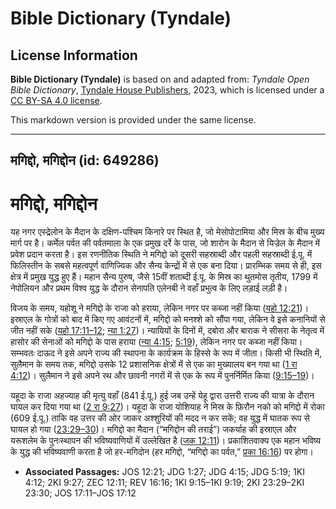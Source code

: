 # Bible Dictionary (Tyndale)

## License Information

**Bible Dictionary (Tyndale)** is based on and adapted from: _Tyndale Open Bible Dictionary_, [Tyndale House Publishers](https://tyndaleopenresources.com/), 2023, which is licensed under a [CC BY-SA 4.0 license](https://creativecommons.org/licenses/by-sa/4.0/legalcode.en).

This markdown version is provided under the same license.



--------------------------------

## मगिद्दो, मगिद्दोन (id: 649286)

मगिद्दो, मगिद्दोन
=================

यह नगर एस्द्रेलोन के मैदान के दक्षिण\-पश्चिम किनारे पर स्थित है, जो मेसोपोटामिया और मिस्र के बीच मुख्य मार्ग पर है। कर्मेल पर्वत की पर्वतमाला के एक प्रमुख दर्रे के पास, जो शारोन के मैदान से यिज्रेल के मैदान में प्रवेश प्रदान करता है। इस रणनीतिक स्थिति ने मगिद्दो को दूसरी सहस्राब्दी और पहली सहस्राब्दी ई.पू. में फिलिस्तीन के सबसे महत्वपूर्ण वाणिज्यिक और सैन्य केन्द्रों में से एक बना दिया। प्रारम्भिक समय से ही, इस क्षेत्र में प्रमुख युद्ध हुए हैं। महान सैन्य पुरुष, जैसे 15वीं शताब्दी ई.पू. के मिस्र का थुतमोस तृतीय, 1799 में नेपोलियन और प्रथम विश्व युद्ध के दौरान सेनापति एलेनबी ने वहाँ प्रभुत्व के लिए लड़ाई लड़ी है।

विजय के समय, यहोशू ने मगिद्दो के राजा को हराया, लेकिन नगर पर कब्जा नहीं किया ([यहो 12:21](https://ref.ly/Josh12:21))। इस्राएल के गोत्रों को बाद में किए गए आवंटनों में, मगिद्दो को मनश्शे को सौंपा गया, लेकिन वे इसे कनानियों से जीत नहीं सके ([यहो 17:11–12](https://ref.ly/Josh17:11-Josh17:12); [न्या 1:27](https://ref.ly/Judg1:27))। न्यायियों के दिनों में, दबोरा और बाराक ने सीसरा के नेतृत्व में हासोर की सेनाओं को मगिद्दो के पास हराया ([न्या 4:15](https://ref.ly/Judg4:15); [5:19](https://ref.ly/Judg5:19)), लेकिन नगर पर कब्जा नहीं किया। सम्भवतः दाऊद ने इसे अपने राज्य की स्थापना के कार्यक्रम के हिस्से के रूप में जीता। किसी भी स्थिति में, सुलैमान के समय तक, मगिद्दो उसके 12 प्रशासनिक क्षेत्रों में से एक का मुख्यालय बन गया था ([1 रा 4:12](https://ref.ly/1Kgs4:12))। सुलैमान ने इसे अपने रथ और छावनी नगरों में से एक के रूप में पुनर्निर्मित किया ([9:15–19](https://ref.ly/1Kgs9:15-1Kgs9:19))।

यहूदा के राजा अहज्याह की मृत्यु वहाँ (841 ई.पू.) हुई जब उन्हें येहू द्वारा उत्तरी राज्य की यात्रा के दौरान घायल कर दिया गया था ([2 रा 9:27](https://ref.ly/2Kgs9:27))। यहूदा के राजा योशियाह ने मिस्र के फ़िरौन नको को मगिद्दो में रोका (609 ई.पू.) ताकि वह उत्तर की ओर जाकर अश्शुरियों की मदद न कर सकें; वह युद्ध में घातक रूप से घायल हो गया ([23:29–30](https://ref.ly/2Kgs23:29-2Kgs23:30))। मगिद्दो का मैदान (“मगिद्दोन की तराई”) जकर्याह की इस्राएल और यरूशलेम के पुनःस्थापन की भविष्यवाणियों में उल्लेखित है ([जक 12:11](https://ref.ly/Zech12:11))। प्रकाशितवाक्य एक महान भविष्य के युद्ध की भविष्यवाणी करता है जो हर\-मगिदोन (हर मगिद्दो, “मगिद्दो का पर्वत,” [प्रका 16:16](https://ref.ly/Rev16:16)) पर होगा।

* **Associated Passages:** JOS 12:21; JDG 1:27; JDG 4:15; JDG 5:19; 1KI 4:12; 2KI 9:27; ZEC 12:11; REV 16:16; 1KI 9:15–1KI 9:19; 2KI 23:29–2KI 23:30; JOS 17:11–JOS 17:12

